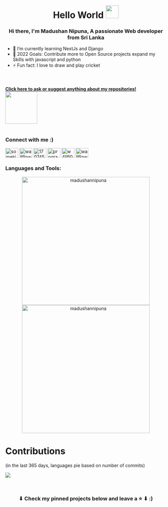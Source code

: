 <h1 align="center">Hello World <img src = "https://raw.githubusercontent.com/MartinHeinz/MartinHeinz/master/wave.gif" width=40px></h1>
<h3 align="center"> Hi there, I'm Madushan Nipuna, A passionate Web developer from Sri Lanka</h3>

- 🌱 I’m currently learning NextJs and Django 
- 🥅 2022 Goals: Contribute more to Open Source projects expand my Skills with javascript and python
- ⚡ Fun fact: I love to draw and play cricket

</br>

#### [Click here to ask or suggest anything about my repositories!](https://github.com/madushan97/madushan97/issues/new) <img src='https://raw.githubusercontent.com/ShahriarShafin/ShahriarShafin/main/Assets/handshake.gif' width="100px"><br><br>



<h3 align="left">Connect with me :)</h3>
<p align="left">  
<a href="https://codepen.io/madushan97" target="blank"><img align="center" src="https://raw.githubusercontent.com/rahuldkjain/github-profile-readme-generator/master/src/images/icons/Social/codepen.svg" alt="somekindofwallflower" height="30" width="40" /></a>  
<a href="https://twitter.com/MadushanNipuna2" target="blank"><img align="center" src="https://raw.githubusercontent.com/rahuldkjain/github-profile-readme-generator/master/src/images/icons/Social/twitter.svg" alt="wallflower408" height="30" width="40" /></a>  
<a href="https://stackoverflow.com/users/17074530" target="blank"><img align="center" src="https://raw.githubusercontent.com/rahuldkjain/github-profile-readme-generator/master/src/images/icons/Social/stack-overflow.svg" alt="17074530" height="30" width="40" /></a>  
<a href="https://instagram.com/19madushan97" target="blank"><img align="center" src="https://raw.githubusercontent.com/rahuldkjain/github-profile-readme-generator/master/src/images/icons/Social/instagram.svg" alt="programmerscrunity" height="30" width="40" /></a>  
<a href="https://www.hackerrank.com/madushannipuna11" target="blank"><img align="center" src="https://raw.githubusercontent.com/rahuldkjain/github-profile-readme-generator/master/src/images/icons/Social/hackerrank.svg" alt="w4llfl0w3r13" height="30" width="40" /></a>  
<a href="https://discord.gg/wallflower#7007" target="blank"><img align="center" src="https://raw.githubusercontent.com/rahuldkjain/github-profile-readme-generator/master/src/images/icons/Social/discord.svg" alt="wallflower#7007" height="30" width="40" /></a>  
</p>

<h3 align="left">Languages and Tools:</h3>

<p align="center">
  <img width="400em" src="https://github-readme-stats.vercel.app/api?username=madushan97&show_icons=true&locale=en&theme=dark"                alt="madushannipuna"/>
  <img width="400em" src="https://github-readme-streak-stats.herokuapp.com/?user=madushan97&theme=radical" alt="madushannipuna" />
</p>

<!-- <p align="center"> 
  <img width="600em" src="https://github-readme-stats.vercel.app/api/top-langs/?username=Madushan97&layout=compact&langs_count=999&include_all_commits=true&hide_progress=true&hide_border=true&theme=radical&hide=">
</p> -->

# Contributions
(in the last 365 days, languages pie based on number of commits)

![](./profile-3d-contrib/profile-night-green.svg)

<br/>
<h3 align="center">
	⬇ Check my pinned projects below and leave a ⭐️ ⬇ :)
</h3>
